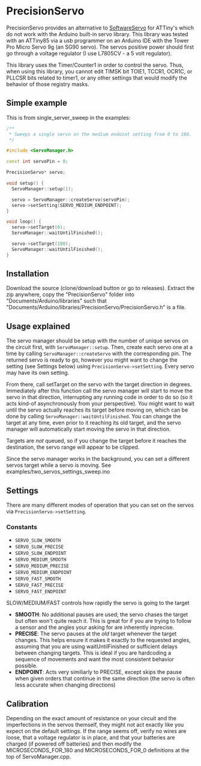 # PrecisionServo

PrecisionServo provides an alternative to [SoftwareServo](https://github.com/nicolaskruchten/arduino/tree/master/libraries/SoftwareServo) for ATTiny's which do not work with the Arduino built-in servo library. This library was tested with an ATTiny85 via a usb programmer on an Arduino IDE with the Tower Pro Micro Servo 9g (an SG90 servo). The servos positive power should first go through a voltage regulator (I use L7805CV - a 5 volt regulator).

This library uses the Timer/Counter1 in order to control the servo. Thus, when using this library, you cannot edit TIMSK bit TOIE1, TCCR1, OCR1C, or PLLCSR bits related to timer1, or any other settings that would modify the behavior of those registry masks.

## Simple example 

This is from single_server_sweep in the examples:

```cpp
/**
 * Sweeps a single servo on the medium endoint setting from 0 to 180.
 */

#include <ServoManager.h>

const int servoPin = 0;

PrecisionServo* servo;

void setup() {
  ServoManager::setup(1);

  servo = ServoManager::createServo(servoPin);
  servo->setSetting(SERVO_MEDIUM_ENDPOINT);
}

void loop() {
  servo->setTarget(0);
  ServoManager::waitUntilFinished();

  servo->setTarget(180);
  ServoManager::waitUntilFinished();
}
```

## Installation

Download the source (clone/download button or go to releases). Extract the zip anywhere, copy the "PrecisionServo" folder into "Documents/Arduino/libraries" such that "Documents/Arduino/libraries/PrecisionServo/PrecisionServo.h" is a file.

## Usage explained

The servo manager should be setup with the number of unique servos on the circuit first, with `ServoManager::setup`. Then, create each servo one at a time by calling `ServoManager::createServo` with the corresponding pin. The returned servo is ready to go, however you might want to change the setting (see Settings below) using `PrecisionServo->setSetting`. Every servo may have its own setting.

From there, call setTarget on the servo with the target direction in degrees. Immediately after this function call the servo manager will start to move the servo in that direction, interrupting any running code in order to do so (so it acts kind-of asynchronously from your perspective). You might want to wait until the servo actually reaches its target before moving on, which can be done by calling `ServoManager::waitUntilFinished`. You can change the target at any time, even prior to it reaching its old target, and the servo manager will automatically start moving the servo in that direction.

Targets are *not* queued, so if you change the target before it reaches the destination, the servo range will appear to be clipped.

Since the servo manager works in the background, you can set a different servos target while a servo is moving. See examples/two_servos_settings_sweep.ino

## Settings 

There are many different modes of operation that you can set on the servos via `PrecisionServo->setSetting`.

### Constants

- `SERVO_SLOW_SMOOTH`
- `SERVO_SLOW_PRECISE`
- `SERVO_SLOW_ENDPOINT`
- `SERVO_MEDIUM_SMOOTH` 
- `SERVO_MEDIUM_PRECISE`
- `SERVO_MEDIUM_ENDPOINT`
- `SERVO_FAST_SMOOTH`
- `SERVO_FAST_PRECISE`
- `SERVO_FAST_ENDPOINT`

SLOW/MEDIUM/FAST controls how rapidly the servo is going to the target 
 
- **SMOOTH**: No additional pauses are used; the servo chases the target but often won't quite reach it. This is great for if you are trying to follow a sensor and the angles your asking for are inherently inprecise.
- **PRECISE**: The servo pauses at the *old* target whenever the target changes. This helps ensure it makes it exactly to the requested angles, assuming that you are using waitUntilFinished or sufficient delays between changing targets. This is ideal if you are hardcoding a sequence of movements and want the most consistent behavior possible.
- **ENDPOINT**: Acts very similiarly to PRECISE, except skips the pause when given orders that continue in the same direction (the servo is often less accurate when changing directions)

## Calibration

Depending on the exact amount of resistance on your circuit and the imperfections in the servos themself, they might not act exactly like you expect on the default settings. If the range seems off, verify no wires are loose, that a voltage regulator is in place, and that your batteries are charged (if powered off batteries) and then modify the MICROSECONDS_FOR_180 and MICROSECONDS_FOR_0 definitions at the top of ServoManager.cpp.